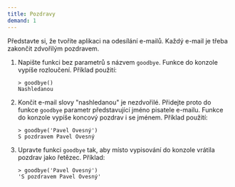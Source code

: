 ```yaml
---
title: Pozdravy
demand: 1
---
```


Představte si, že tvoříte aplikaci na odesílání e-mailů. Každý e-mail je třeba zakončit zdvořilým pozdravem.

1. Napište funkci bez parametrů s názvem `goodbye`. Funkce do konzole vypíše rozloučení. Příklad použití:
   ```jscon
   > goodbye()
   Nashledanou
   ```
1. Končit e-mail slovy "nashledanou" je nezdvořilé. Přidejte proto do funkce `goodbye` parametr představující jméno pisatele e-mailu. Funkce do konzole vypíše koncový pozdrav i se jménem. Příklad použití:
   ```jscon
   > goodbye('Pavel Ovesný')
   S pozdravem Pavel Ovesný
   ```
1. Upravte funkci `goodbye` tak, aby místo vypisování do konzole vrátila pozdrav jako řetězec. Příklad:
   ```jscon
   > goodbye('Pavel Ovesný')
   'S pozdravem Pavel Ovesný'
   ```
